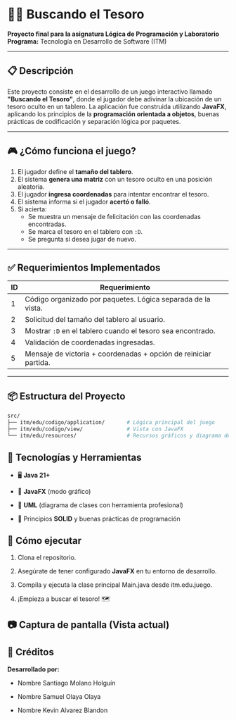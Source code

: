 # 🏴‍☠️ Buscando el Tesoro

**Proyecto final para la asignatura Lógica de Programación y Laboratorio**  
**Programa:** Tecnología en Desarrollo de Software (ITM)

---

## 📋 Descripción

Este proyecto consiste en el desarrollo de un juego interactivo llamado **"Buscando el Tesoro"**, donde el jugador debe adivinar la ubicación de un tesoro oculto en un tablero. La aplicación fue construida utilizando **JavaFX**, aplicando los principios de la **programación orientada a objetos**, buenas prácticas de codificación y separación lógica por paquetes.

---

## 🎮 ¿Cómo funciona el juego?

1. El jugador define el **tamaño del tablero**.  
2. El sistema **genera una matriz** con un tesoro oculto en una posición aleatoria.  
3. El jugador **ingresa coordenadas** para intentar encontrar el tesoro.  
4. El sistema informa si el jugador **acertó o falló**.  
5. Si acierta:  
   - Se muestra un mensaje de felicitación con las coordenadas encontradas.  
   - Se marca el tesoro en el tablero con `:D`.  
   - Se pregunta si desea jugar de nuevo.

---

## ✅ Requerimientos Implementados

| ID  | Requerimiento                                                                 |
| --- | ------------------------------------------------------------------------------ |
| 1   | Código organizado por paquetes. Lógica separada de la vista.                   |
| 2   | Solicitud del tamaño del tablero al usuario.                                   |
| 3   | Mostrar `:D` en el tablero cuando el tesoro sea encontrado.                    |
| 4   | Validación de coordenadas ingresadas.                                          |
| 5   | Mensaje de victoria + coordenadas + opción de reiniciar partida.               |

---

## 📦 Estructura del Proyecto

```bash
src/
├── itm/edu/codigo/application/       # Lógica principal del juego
├── itm/edu/codigo/view/              # Vista con JavaFX
└── itm/edu/resources/                # Recursos gráficos y diagrama de clases (UML)
```

🧠 Tecnologías y Herramientas
-----------------------------

*   🖥️ **Java 21+**
    
*   🎨 **JavaFX** (modo gráfico)
    
*   📐 **UML** (diagrama de clases con herramienta profesional)
    
*   🧪 Principios **SOLID** y buenas prácticas de programación
    

🧾 Cómo ejecutar
----------------

1.  Clona el repositorio.
    
2.  Asegúrate de tener configurado **JavaFX** en tu entorno de desarrollo.
    
3.  Compila y ejecuta la clase principal Main.java desde itm.edu.juego.
    
4.  ¡Empieza a buscar el tesoro! 🗺️
    

📷 Captura de pantalla (Vista actual)
-------------------------------------

👥 Créditos
-----------

**Desarrollado por:**

*   Nombre Santiago Molano Holguín
    
*   Nombre Samuel Olaya Olaya
    
*   Nombre Kevin Alvarez Blandon
